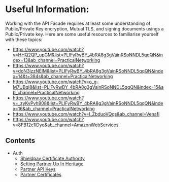 # Useful Information:
Working with the API Facade requires at least some understanding of Public/Private Key encryption, Mutual TLS, and signing documents usings a Public/Private key. Here are some useful resources to familiarise yourself with these topics:

- https://www.youtube.com/watch?v=HHQ2QP_upGM&list=PLIFyRwBY_4bRA8g3gVainRSoNNDL5qqQN&index=13&ab_channel=PracticalNetworking
- https://www.youtube.com/watch?v=doN3lzzNEIM&list=PLIFyRwBY_4bRA8g3gVainRSoNNDL5qqQN&index=14&t=384s&ab_channel=PracticalNetworking
- https://www.youtube.com/watch?v=o_g-M7UBqI8&list=PLIFyRwBY_4bRA8g3gVainRSoNNDL5qqQN&index=15&ab_channel=PracticalNetworking
- https://www.youtube.com/watch?v=_zyKvPvh808&list=PLIFyRwBY_4bRA8g3gVainRSoNNDL5qqQN&index=16&ab_channel=PracticalNetworking
- https://www.youtube.com/watch?v=l_ZbduoVQqs&ab_channel=Venafi
- https://www.youtube.com/watch?v=8FB12c1lDyo&ab_channel=AmazonWebServices

## Contents
- Auth
  - [Shieldpay Certificate Authority](./auth/shieldpay-certificate-authority.md)
  - [Setting Partner Up In Heritage](./auth/setting-partner-up-in-heritage.md)
  - [Partner API Keys](./auth/partner-api-keys.md)
  - [Partner Certificates](./auth/partner-certificates.md)